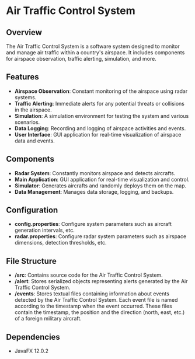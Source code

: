 # Air Traffic Control System

## Overview
The Air Traffic Control System is a software system designed to monitor and manage air traffic within a country's airspace. It includes components for airspace observation, traffic alerting, simulation, and more.

## Features
- **Airspace Observation**: Constant monitoring of the airspace using radar systems.
- **Traffic Alerting**: Immediate alerts for any potential threats or collisions in the airspace.
- **Simulation**: A simulation environment for testing the system and various scenarios.
- **Data Logging**: Recording and logging of airspace activities and events.
- **User Interface**: GUI application for real-time visualization of airspace data and events.

## Components
- **Radar System**: Constantly monitors airspace and detects aircrafts.
- **Main Application**: GUI application for real-time visualization and control.
- **Simulator**: Generates aircrafts and randomly deploys them on the map.
- **Data Management**: Manages data storage, logging, and backups.

## Configuration
- **config.properties**: Configure system parameters such as aircraft generation intervals, etc.
- **radar.properties**: Configure radar system parameters such as airspace dimensions, detection thresholds, etc.

## File Structure
- **/src**: Contains source code for the Air Traffic Control System.
- **/alert**: Stores serialized objects representing alerts generated by the Air Traffic Control System.
- **/events**: Stores textual files containing information about events detected by the Air Traffic Control System. Each event file is named according to the timestamp when the event occurred. These files contain the timestamp, the position and the direction (north, east, etc.) of a foreign military aircraft.

## Dependencies
- JavaFX 12.0.2
